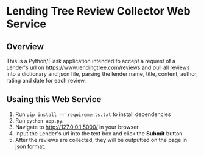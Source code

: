 Lending Tree Review Collector Web Service
==============================

Overview
-------------

This is a Python/Flask application intended to accept a request of a Lender's url on https://www.lendingtree.com/reviews and pull all reviews into a dictionary and json file, parsing the lender name, title, content, author, rating and date for each review.

Usaing this Web Service
---------------

1. Run `pip install -r requirements.txt` to install dependencies
2. Run `python app.py`.
3. Navigate to http://127.0.0.1:5000/ in your browser
4. Input the Lender's url into the text box and click the **Submit** button
5. After the reviews are collected, they will be outputted on the page in json format.
